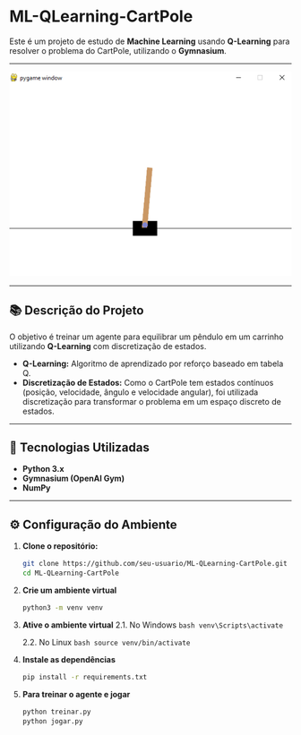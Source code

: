 # ML-QLearning-CartPole

Este é um projeto de estudo de **Machine Learning** usando **Q-Learning** para resolver o problema do CartPole, utilizando o **Gymnasium**.

---

![alt text](image.png)

---

## 📚 Descrição do Projeto  
O objetivo é treinar um agente para equilibrar um pêndulo em um carrinho utilizando **Q-Learning** com discretização de estados.  
- **Q-Learning:** Algoritmo de aprendizado por reforço baseado em tabela Q.  
- **Discretização de Estados:** Como o CartPole tem estados contínuos (posição, velocidade, ângulo e velocidade angular), foi utilizada discretização para transformar o problema em um espaço discreto de estados.  

---

## 🧰 Tecnologias Utilizadas  
- **Python 3.x**  
- **Gymnasium (OpenAI Gym)**  
- **NumPy**  

---

## ⚙️ Configuração do Ambiente  

1. **Clone o repositório:**
   ```bash
   git clone https://github.com/seu-usuario/ML-QLearning-CartPole.git
   cd ML-QLearning-CartPole
   ```

2. **Crie um ambiente virtual**
    ```bash
    python3 -m venv venv
    ```

3. **Ative o ambiente virtual**
    2.1. No Windows
        ```bash
        venv\Scripts\activate
        ```

    2.2. No Linux
        ```bash
        source venv/bin/activate
        ```

4. **Instale as dependências**
    ```bash
    pip install -r requirements.txt
    ```

5. **Para treinar o agente e jogar**
    ```bash
    python treinar.py
    python jogar.py
    ```

